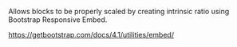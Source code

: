 Allows blocks to be properly scaled by creating intrinsic ratio using Bootstrap Responsive Embed.

<https://getbootstrap.com/docs/4.1/utilities/embed/>